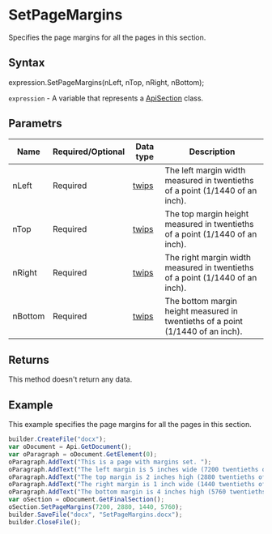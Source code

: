 # SetPageMargins

Specifies the page margins for all the pages in this section.

## Syntax

expression.SetPageMargins(nLeft, nTop, nRight, nBottom);

`expression` - A variable that represents a [ApiSection](../ApiSection.md) class.

## Parametrs

| **Name** | **Required/Optional** | **Data type** | **Description** |
| ------------- | ------------- | ------------- | ------------- |
| nLeft | Required | [twips](../../../Enumerations/twips.md)  | The left margin width measured in twentieths of a point (1/1440 of an inch). |
| nTop | Required | [twips](../../../Enumerations/twips.md)  | The top margin height measured in twentieths of a point (1/1440 of an inch). |
| nRight | Required | [twips](../../../Enumerations/twips.md)  | The right margin width measured in twentieths of a point (1/1440 of an inch). |
| nBottom | Required | [twips](../../../Enumerations/twips.md)  | The bottom margin height measured in twentieths of a point (1/1440 of an inch). |

## Returns

This method doesn't return any data.

## Example

This example specifies the page margins for all the pages in this section.

```javascript
builder.CreateFile("docx");
var oDocument = Api.GetDocument();
var oParagraph = oDocument.GetElement(0);
oParagraph.AddText("This is a page with margins set. ");
oParagraph.AddText("The left margin is 5 inches wide (7200 twentieths of a point). ");
oParagraph.AddText("The top margin is 2 inches high (2880 twentieths of a point). ");
oParagraph.AddText("The right margin is 1 inch wide (1440 twentieths of a point). ");
oParagraph.AddText("The bottom margin is 4 inches high (5760 twentieths of a point). ");
var oSection = oDocument.GetFinalSection();
oSection.SetPageMargins(7200, 2880, 1440, 5760);
builder.SaveFile("docx", "SetPageMargins.docx");
builder.CloseFile();
```